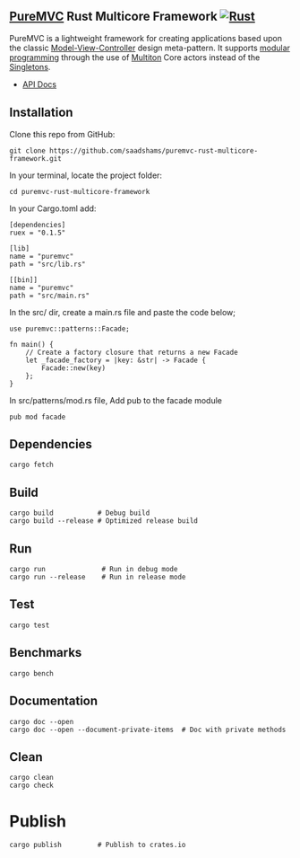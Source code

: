 ## [PureMVC](https://puremvc.org) Rust Multicore Framework [![Rust](https://github.com/saadshams/puremvc-rust-multicore-framework/actions/workflows/rust.yml/badge.svg)](https://github.com/PureMVC/puremvc-rust-multicore-framework/actions/workflows/rust.yml)

PureMVC is a lightweight framework for creating applications based upon the classic [Model-View-Controller](http://en.wikipedia.org/wiki/Model-view-controller) design meta-pattern. It supports [modular programming](http://en.wikipedia.org/wiki/Modular_programming) through the use of [Multiton](http://en.wikipedia.org/wiki/Multiton) Core actors instead of the [Singletons](http://en.wikipedia.org/wiki/Singleton_pattern).
* [API Docs]()

## Installation

Clone this repo from GitHub:
```
git clone https://github.com/saadshams/puremvc-rust-multicore-framework.git
```

In your terminal, locate the project folder:
```
cd puremvc-rust-multicore-framework
```

In your Cargo.toml add:
```
[dependencies]
ruex = "0.1.5"

[lib]
name = "puremvc"
path = "src/lib.rs"

[[bin]]
name = "puremvc"
path = "src/main.rs"
```

In the src/ dir, create a main.rs file and paste the code below;
```
use puremvc::patterns::Facade;

fn main() {
    // Create a factory closure that returns a new Facade
    let _facade_factory = |key: &str| -> Facade {
        Facade::new(key)
    };
}
```

In src/patterns/mod.rs file, Add pub to the facade module
```
pub mod facade
```

## Dependencies
```
cargo fetch
```

## Build
```
cargo build           # Debug build
cargo build --release # Optimized release build
```

## Run
```
cargo run              # Run in debug mode
cargo run --release    # Run in release mode
```

## Test
```
cargo test
```

## Benchmarks
```
cargo bench
```

## Documentation
```
cargo doc --open
cargo doc --open --document-private-items  # Doc with private methods
```

## Clean
```
cargo clean
cargo check
```

# Publish
```
cargo publish         # Publish to crates.io
```
